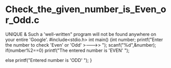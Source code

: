 # Check_the_given_number_is_Even_or_Odd.c
UNIQUE &amp; Such a 'well-written" program will not be found anywhere on your entire 'Google'.
#include<stdio.h>
int main()
{int number;
printf("Enter the number to check 'Even' or 'Odd' >--->> ");
scanf("%d",&number);
if(number%2==0)
printf("The entered number is 'EVEN' ");

else
printf("Entered number is 'ODD' ");
}




